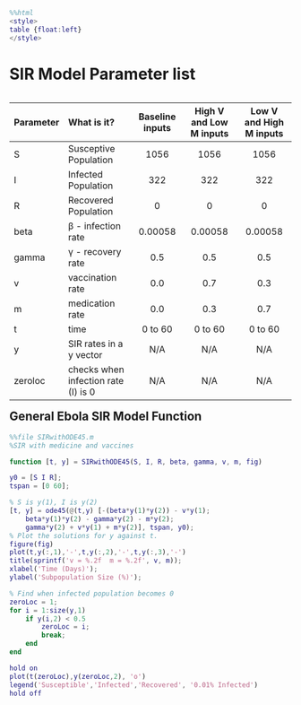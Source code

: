 

```matlab
%%html
<style>
table {float:left}
</style>
```


<style>
table {float:left}
</style>



# SIR Model Parameter list

 Parameter | What is it?                          | Baseline inputs| High V and Low M inputs | Low V and High M inputs
:----------|:-------------------------------------|:--------------:|:--------------:|:-------------:
 S         | Susceptive Population                | 1056           | 1056           | 1056
 I         | Infected Population                  | 322            | 322            | 322
 R         | Recovered Population                 | 0              | 0              | 0
 beta      | β -  infection rate                  | 0.00058        | 0.00058        | 0.00058
 gamma     | γ - recovery rate                    | 0.5            | 0.5            | 0.5
 v         | vaccination rate                     | 0.0            | 0.7            | 0.3
 m         | medication rate                      | 0.0            | 0.3            | 0.7
 t         | time                                 | 0 to 60        | 0 to 60        | 0 to 60
 y         | SIR rates in a y vector              | N/A            | N/A | N/A
 zeroloc   | checks when infection rate (I) is 0  | N/A            | N/A | N/A
 

## General Ebola SIR Model Function


```matlab
%%file SIRwithODE45.m
%SIR with medicine and vaccines

function [t, y] = SIRwithODE45(S, I, R, beta, gamma, v, m, fig)

y0 = [S I R];
tspan = [0 60];

% S is y(1), I is y(2)
[t, y] = ode45(@(t,y) [-(beta*y(1)*y(2)) - v*y(1); 
    beta*y(1)*y(2) - gamma*y(2) - m*y(2); 
    gamma*y(2) + v*y(1) + m*y(2)], tspan, y0);
% Plot the solutions for y against t.
figure(fig)
plot(t,y(:,1),'-',t,y(:,2),'-',t,y(:,3),'-')
title(sprintf('v = %.2f  m = %.2f', v, m));
xlabel('Time (Days)');
ylabel('Subpopulation Size (%)');

% Find when infected population becomes 0
zeroLoc = 1;
for i = 1:size(y,1)
    if y(i,2) < 0.5
        zeroLoc = i;
        break;
    end
end

hold on
plot(t(zeroLoc),y(zeroLoc,2), 'o')
legend('Susceptible','Infected','Recovered', '0.01% Infected')
hold off
```
